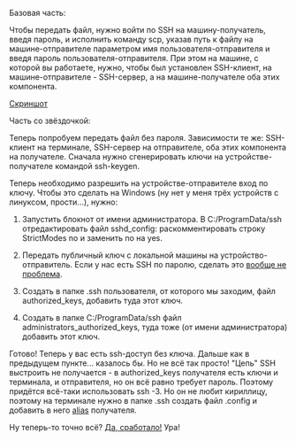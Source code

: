 Базовая часть:

Чтобы передать файл, нужно войти по SSH на машину-получатель, введя пароль, и исполнить команду scp, указав путь к файлу на машине-отправителе параметром имя пользователя-отправителя и введя пароль пользователя-отправителя. При этом на машине, с которой вы работаете, нужно, чтобы был установлен SSH-клиент, на машине-отправителе - SSH-сервер, а на машине-получателе оба этих компонента.

[Скриншот](https://github.com/warmike01/Skyware_Group/blob/master/Screenshot%20from%202023-09-17%2016-44-55.png)

Часть со звёздочкой: 

Теперь попробуем передать файл без пароля. Зависимости те же: SSH-клиент на терминале, SSH-сервер на отправителе, оба этих компонента на получателе. Сначала нужно сгенерировать ключи на устройстве-получателе командой ssh-keygen.

Теперь необходимо разрешить на устройстве-отправителе вход по ключу. Чтобы это сделать на Windows (ну нет у меня трёх устройств с линуксом, прости...), нужно:

1) Запустить блокнот от имени администратора. В C:/ProgramData/ssh отредактировать файл sshd_config: раскомментировать строку StrictModes no и заменить no на yes.

2) Передать публичный ключ с локальной машины на устройство-отправитель. Если у нас есть SSH по паролю, сделать это [вообще не проблема](https://github.com/DevOps-FinOps/DevOps-Lab1/blob/master/Screenshot%20from%202023-12-03%2023-49-29.png).
   
3) Создать в папке .ssh пользователя, от которого мы заходим, файл authorized_keys, добавить туда этот ключ.

4) Создать в папке C:/ProgramData/ssh файл administrators_authorized_keys, туда тоже (от имени администратора) добавить этот ключ.

Готово! Теперь у вас есть ssh-доступ без ключа. Дальше как в предыдущем пункте... казалось бы. Но не всё так просто! "Цепь" SSH выстроить не получается - в authorized_keys получателя есть ключи и терминала, и отправителя, но он всё равно требует пароль. Поэтому придётся всё-таки использовать ssh -3. Но он не любит кириллицу, поэтому на терминале нужно в папке .ssh создать файл .config и добавить в него [alias](https://github.com/DevOps-FinOps/DevOps-Lab1/blob/master/Screenshot%20from%202023-12-04%2002-01-19.png) получателя. 

Ну теперь-то точно всё? [Да, сработало!](https://github.com/DevOps-FinOps/DevOps-Lab1/blob/master/Screenshot%20from%202023-12-04%2002-20-37.png) Ура!
